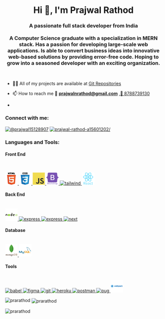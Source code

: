 <h1 align="center">Hi 👋, I'm Prajwal Rathod</h1>
<h3 align="center">A passionate full stack developer from India <br/><br/>
A Computer Science graduate with a specialization in MERN stack. Has a passion for developing large-scale web applications. Is able to convert business ideas into innovative web-based solutions by providing error-free code. Hoping to grow into a seasoned developer with an exciting organization.</h3>
<br/>


- 👨‍💻 All of my projects are available at <a href="https://github.com/prarathod?tab=repositories">Git Repositories</a>

- 📫 How to reach me 📧 **prajwalnrathod@gmail.com** ,<a href="#">📱 8788739130</a>
- <br/>

<h3 align="left">Connect with me:</h3>
<p align="left">
<a href="https://twitter.com/@prajwal15128907" target="blank"><img align="center" src="https://raw.githubusercontent.com/rahuldkjain/github-profile-readme-generator/master/src/images/icons/Social/twitter.svg" alt="@prajwal15128907" height="30" width="40" /></a>
<a href="https://linkedin.com/in/prajwal-rathod-a15601202/" target="blank"><img align="center" src="https://raw.githubusercontent.com/rahuldkjain/github-profile-readme-generator/master/src/images/icons/Social/linked-in-alt.svg" alt="prajwal-rathod-a15601202/" height="30" width="40" /></a>
</p>


<h3 align="left">Languages and Tools:</h3>
<h4 align="left">Front End</h4>
<br/>
<p align="left"> 
    <a href="https://www.w3.org/html/" target="_blank" rel="noreferrer"> 
    <img src="https://raw.githubusercontent.com/devicons/devicon/master/icons/html5/html5-original-wordmark.svg" alt="html5" width="40" height="40" margin="100"/> 
  </a> 
    <a href="https://www.w3schools.com/css/" target="_blank" rel="noreferrer"> 
    <img src="https://raw.githubusercontent.com/devicons/devicon/master/icons/css3/css3-original-wordmark.svg" alt="css3" width="40" height="40"/> 
  </a> 
  <a href="https://developer.mozilla.org/en-US/docs/Web/JavaScript" target="_blank" rel="noreferrer"> 
  <img src="https://raw.githubusercontent.com/devicons/devicon/master/icons/javascript/javascript-original.svg" alt="javascript" width="40" height="40"/> 
  </a>
    <a href="https://getbootstrap.com" target="_blank" rel="noreferrer"> 
  <img src="https://raw.githubusercontent.com/devicons/devicon/master/icons/bootstrap/bootstrap-plain-wordmark.svg" alt="bootstrap" width="40" height="40"/> 
  </a>
  <a href="https://tailwindcss.com/" target="_blank" rel="noreferrer"> 
    <img src="https://www.vectorlogo.zone/logos/tailwindcss/tailwindcss-icon.svg" alt="tailwind" width="40" height="40"/> 
  </a>
   <a href="https://reactjs.org/" target="_blank" rel="noreferrer"> 
    <img src="https://raw.githubusercontent.com/devicons/devicon/master/icons/react/react-original-wordmark.svg" alt="react" width="40" height="40"/> 
  </a> 
  
  
    
<br/>
<h4 align="left">Back End</h4>
<br/>

 <a href="https://nodejs.org" target="_blank" rel="noreferrer"> 
    <img src="https://raw.githubusercontent.com/devicons/devicon/master/icons/nodejs/nodejs-original-wordmark.svg" alt="nodejs" width="40" height="40" background-color="white"/> 
  </a> 
  <a href="https://expressjs.com" target="_blank" rel="noreferrer"> 
    <img src="https://devtechnosys.com/insights/wp-content/uploads/2019/06/express-js-logo.png" alt="express" width="80" height="40"/> 
  </a> 
   <a href="https://expressjs.com" target="_blank" rel="noreferrer"> 
    <img src="https://devtechnosys.com/insights/wp-content/uploads/2019/06/express-js-logo.png" alt="express" width="80" height="40"/> 
  </a>
  
  </a> 
   <a href="https://expressjs.com" target="_blank" rel="noreferrer"> 
    <img src="https://react-etc.net/files/2017-08/next-js-30.png" alt="next" width="80" height="60"/> 
  </a>
  
  <br/>
<h4 align="left">Database</h4>
<br/>
     <a href="https://www.mongodb.com/" target="_blank" rel="noreferrer"> 
     <img src="https://raw.githubusercontent.com/devicons/devicon/master/icons/mongodb/mongodb-original-wordmark.svg" alt="mongodb" width="40" height="40"/> 
  </a>
   <a href="https://www.mysql.com/" target="_blank" rel="noreferrer"> 
   <img src="https://raw.githubusercontent.com/devicons/devicon/master/icons/mysql/mysql-original-wordmark.svg" alt="mysql" width="40" height="40"/> 
  </a> 
  
<br/>
    <h4 align="left">Tools</h4>
<br/>
  
  <a href="https://babeljs.io/" target="_blank" rel="noreferrer"> 
    <img src="https://d33wubrfki0l68.cloudfront.net/7a197cfe44548cc1a3f581152af70a3051e11671/78df8/img/babel.svg" alt="babel" width="40" height="40"/> 
  </a> 
  <a href="https://www.figma.com/" target="_blank" rel="noreferrer"> 
    <img src="https://www.vectorlogo.zone/logos/figma/figma-icon.svg" alt="figma" width="40" height="40"/> 
  </a> 
  <a href="https://git-scm.com/" target="_blank" rel="noreferrer"> 
    <img src="https://www.vectorlogo.zone/logos/git-scm/git-scm-icon.svg" alt="git" width="40" height="40"/> </a> 
  <a href="https://heroku.com" target="_blank" rel="noreferrer"> 
    <img src="https://www.vectorlogo.zone/logos/heroku/heroku-icon.svg" alt="heroku" width="40" height="40"/> 
  </a> 



  <a href="https://postman.com" target="_blank" rel="noreferrer"> 
    <img src="https://www.vectorlogo.zone/logos/getpostman/getpostman-icon.svg" alt="postman" width="40" height="40"/> 
  </a> <a href="https://pugjs.org" target="_blank" rel="noreferrer"> <img src="https://cdn.worldvectorlogo.com/logos/pug.svg" alt="pug" width="40" height="40"/> 
  </a> 

   <a href="https://webpack.js.org" target="_blank" rel="noreferrer"> 
     <img src="https://raw.githubusercontent.com/devicons/devicon/d00d0969292a6569d45b06d3f350f463a0107b0d/icons/webpack/webpack-original-wordmark.svg" alt="webpack" width="40" height="40"/> 
  </a> 
</p>


<p><img align="left" src="https://github-readme-stats.vercel.app/api/top-langs?username=prarathod&show_icons=true&locale=en&layout=compact" alt="prarathod" /></p>

<p>&nbsp;<img align="center" src="https://github-readme-stats.vercel.app/api?username=prarathod&show_icons=true&locale=en" alt="prarathod" /></p>

<p><img align="center" src="https://github-readme-streak-stats.herokuapp.com/?user=prarathod&" alt="prarathod" /></p>
